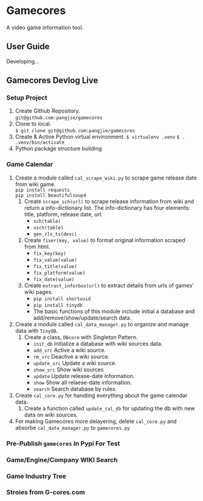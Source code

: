 # Gamecores
A video game information tool. 

## User Guide
Developing...

## Gamecores Devlog Live

### Setup Project

1. Create Github Repository.  
    `git@github.com:pangjie/gamecores`
2. Clone to local.  
    `$ git clone git@github.com:pangjie/gamecores`
3. Create & Active Python virtual environment.
    `$ virtualenv .venv`
    `$ . .venv/bin/activate`
4. Python package structure building

### Game Calendar

1. Create a module called `cal_scrape_wiki.py` to scrape game release date from wiki game.  
    `pip install requests`  
    `pip install beautifulsoup4`
    1. Create `scrape_sch(url)` to scrape release information from wiki and return a info-dictionary list. The info-dictionary has four elements: title, platform, release date, url.  
        + `sch(table)`
        + `usch(table)`
        + `gen_rls_ts(desc)`
    2. Create `fixer(key, value)` to format original information scraped from html. 
        + `fix_key(key)`
        + `fix_value(value)`
        + `fix_title(value)`
        + `fix_platform(value)`
        + `fix_date(value)`
    3. Create `extract_inforbox(url)` to extract details from urls of games' wiki pages. 
        + `pip install shortuuid`
        + `pip install tinydb`
        + The basic functions of this module include initial a database and add/remove/show/update/search data. 
2. Create a module called `cal_data_manager.py` to organize and manage data with `TinyDB`.  
    1. Create a class, `DBcore` with Singleton Pattern. 
        + `init_db` Initialize a database with wiki sources data.
        + `add_src` Active a wiki source.
        + `rm_src` Deactive a wiki source.
        + `update_src` Update a wiki source.
        + `show_src` Show wiki sources
        + `update` Update release-date information.
        + `show` Show all relaese-date information.
        + `search` Search database by rules.
3. Create `cal_core.py` for handling everything about the game calendar data.
    1. Create a function called `update_cal_db` for updating the db with new data on wiki sources.  
4. For making Gamecores more delayering, delete `cal_core.py` and absorbe `cal_data_manager.py` to `gamecores.py`

###  Pre-Publish `gamecores` In Pypi For Test

###  Game/Engine/Company WIKI Search

###  Game Industry Tree

###  Stroies from G-cores.com

